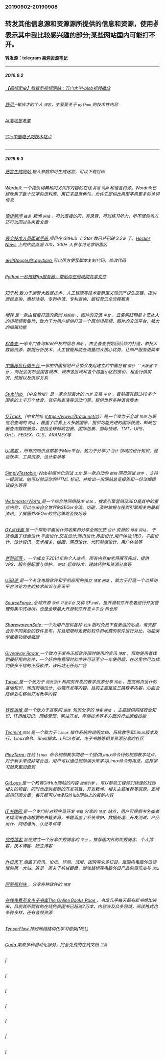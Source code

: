 ### 20190902-20190908
转发其他信息源和资源源所提供的信息和资源，使用✌表示其中我比较感兴趣的部分;某些网站国内可能打不开。
---
#### 转发源：telegram [黑洞资源笔记](https://t.me/tieliu)
---
##### 2019.9.2
###### [【视频爬虫】教育型视频网站：万门大学-blob视频播放 ](https://blog.csdn.net/itguangzhi/article/details/87862470)
###### [静觅 ](https://cuiqingcai.com/)-崔庆才的个人 `博客`，主要是关于 `python` 的技术性内容
###### [AI落地思考集 ](https://github.com/lonelygo/Shift-AI-models-to-real-world-products)
###### [21ic中国电子网技术站点 ](http://bbs.21ic.com/)
---
##### 2019.9.3
###### [迷宫生成网站 ](http://www.mazegenerator.net/) 输入参数即可生成迷宫，可以下载打印
###### [Wordnik ](https://www.wordnik.com/)一个提供词典和同义词库内容的在线 `英语` `词典` 和语言资源。Wordnik已经收集了数十亿字的语料库，用它来显示例句，允许它提供比典型字典更多的单词信息
###### [德语新闻 ](https://www.tagesschau.de/) `德语 `新闻 `网站` ，可以直接访问，有录音，可以练习听力，听不懂的地方还可以回过头来看文章
###### [最全技术人员面试手册 ](https://github.com/yangshun/tech-interview-handbook)项目在 GitHub 上 Star 数已经已破 3.2w 了，[Hacker News](https://news.ycombinator.com/item?id=20727126) 上的热度直逼 700，300+ 人参与讨论求职雷区
###### [来自Google的copybara ](https://github.com/google/copybara/blob/master/docs/examples.md#transformations)可以很方便写脚本复制代码，修改代码
###### [Python一秒搭建ftp服务器，帮助你在局域网共享文件 ](https://blog.csdn.net/devcloud/article/details/100152152)
###### [知千秋 ](https://www.zhiqianqiu.co/)致力于运营大数据技术、人工智能等技术重新定义知识产权生态链，提供商标查询、商标注册、专利申请、专利查询、版权登记全流程服务
###### [榴莲 ](http://image.baidu.com/ap)是一款由百度打造的原创 `短视频 `、图片的交流 `平台` ，云集网红明星才艺达人的短视频聚集地，致力于为用户提供打造一个原创短视频、图片的交流平台，强大的编辑功能
###### [权查查 ](http://www.qccip.com/)一家专门查询知识产权的信息 `网站` ，由企查查创始团队倾力打造，依托大数据资源、数据分析技术、人工智能和商业流量四大核心优势，让知产服务更简单
###### [中国房价行情平台 ](http://www.creprice.cn/)一家由中国房地产业协会发起建立的中国各省 `房价 ``大数据` `平台` ，向社会发布全国各城市、城市各区域和各个楼盘小区的房价、租金行情实况、预报以及供求关系
###### [StubHub ](https://www.stubhub.com/)（中文地址）是一家全球最大的 `门票` 交易 `平台` ，目前拥有超过40多个国家的上千万个体育，音乐和表演等活动门票，提供世界多种语言版本
###### [17Track ](https://www.17track.net/e)（中文地址 (https://www.17track.net/z)）是一个致力于全球 `物流` 包裹信息查询的 `网站` ，覆盖了世界上大多数国家，提供功能先进的国际快递，邮政包裹查询跟踪服务，包括全球邮政包裹、国际包裹、国际快递、TNT、UPS、DHL、FEDEX、GLS、ARAMEX等
###### [UI黑客 ](http://www.uihacker.com/)，所有的知识点都基于Mac平台，致力于分享UI `设计` 领域的设计知识、经验效率、工具资源、设计菜单等
###### [SimplyTestable ](http://simplytestable.com/):Web前端优化测试 `工具` 是一款自动的 `前端` 网页测试 `软件` ，支持一键测试。他可以验证你的HTML 标记，并给出一份网站总览报告和一份详细错误报告等等
###### [WebmasterWorld ](http://www.webmasterworld/)是一个综合性网络技术 `论坛` ，搜索引擎营销及SEO是其中的重点内容，可以与来自全世界的SEOer交流、切磋，及时掌握与搜索引擎相关的最新资讯，了解国外SEOer的优化策略及技巧等
###### [DY点线面 ](https://dyartstyle.com/)是一个帮助平面设计师收集和分享全网优质 `设计` 资源的 `博客` `网站`， 干货涵盖了线面设计,平面设计,交互设计,网页设计,界面设计,用户体验,UED，平面设计，设计资讯，艺术相关，绘画，网页设计，代码前端设计，用户体验等
###### [老蒋部落 ](http://www.itbulu.com/)，一个成立于2014年的个人站点，所有内容由老蒋撰写完成，提供VPS、服务器配置与维护、 `网站 `运维技术、建站经验和资源分享等
###### [USB迷 ](http://www.usbmi.com/)是一个关注电脑软件和手机应用的独立 `博客` `网站` ，致力于打造一个以移动平台讨论为主的技术知识与资讯平
###### [SourceForge ](http://sourceforge.net/):全球开源 `软件` `开发平台` 又称 SF.net，是开源软件开发者进行开发管理的集中式场所，也是全球最大开源软件开发 #平台 和仓库  
###### [SharewareonSale ](http://sharewareonsale.co/):一个为用户提供各种 `软件` 限时免费下载激活的站点，每天都会有不同类型的软件发布，并且把限时免费的软件和收费的软件进行对比，功能类似或者功能增强版 
###### [Giveaway Radar ](http://giveawayradar.weeb/)一个致力于发布正版软件限时使用的资讯 `博客` ，帮助使用者找到最好用的软件，一个好的免费限时软件许可证至少一年使用期，在这里你可以找到很多不错的正版软件，该网站无任何广告
###### [Tutset ](http://www.tutset.com/)是一个致力于 `网页设计` 和网页开发的教学资源分享 `网站` ，提高网页设计的基础知识、网页前端设计、后端开发等内容，目前主要是这三类教学内容，后面会陆续发布移动开发教学内容
###### [铁匠运维 ](http://www.tiejiang.org/)是一个致力于互联网 `运维 `知识分享的 `博客` `网站 `，主要提供网络安全知识、IT运维知识、网络管理、网站开发、存储技术等多方面的行业运维技能
###### [Tecmint ](http://www.tecmint.com/) `网站` 是一个致力于 `linux` 操作系统的说明文档、系统教学和Linux版本发行、Linux命令、Shell脚本、LFCS考试、电子书籍等相关资源分享的社区
###### [PlayTerm ](http://playterm.org/):在线 `linux `命令视频教学网是一个提供Linux命令行的视频教学站点，对于新手来说非常合适，用户可以通过视频演示来学习Linux命令的用法，这样学习起来更加直观
###### [GitLogs ](http://www.gitlogs.com/) 是一个教育GitHub网站的内容 `搜索引擎` ，可以帮助工程师们快速的找到相关的项目，同时也提供最新的开发项目、开发新闻、相关主题推荐等资源，支持邮箱订阅文章，每天都可以收到GitHub网站上的最新内容
###### [IT书籍网 ](http://www.itshuji.com/)是一个专门针对程序员开发 `书籍` 分享的 `博客 `站点，用户可根据书名或者关键词来查询想要的书籍资源，书籍涵盖了系统维护、数据处理、开发测试、产品设计、网络通讯、认证考试等
###### [优秀博客 ](http://www.youxiuboke.com/)旨在建立一个分享优秀博客的 `平台` ，推荐国内外的优秀博客、个人博客、技术博客、独立博客
###### [外设天下 ](http://www.wstx.com/)涵盖了资讯、论坛、评测、试用、团购等众多栏目，是国内电脑外设领域的第一大站。这是一家关于机械键盘、游戏鼠标等电脑外设产品的资讯站与 `论坛`
###### [阿荣福利味 ](https://www.azofreeware.com/?m=1)，分享各种软件的 `博客`
###### [在线免费英文电子书库The Online Books Page ](http://onlinebooks.library.upenn.edu/)，书库几乎每天都有新书增加进来，目前其所拥有的在线免费图书已超过2万本，内容涉及众多领域，阅读格式也多种多样，还有音频资源
###### [TensorFlow ](https://www.tensorflow.org/neural_structured_learning)神经网络结构化学习框架(NSL) 
###### [Coda ](https://sspai.com/post/56508?from=weibo)集成多种自动化服务，完全免费的在线文档 `工具` 
###### [
###### [
###### [
###### [
###### [
###### [
###### [
###### []()

